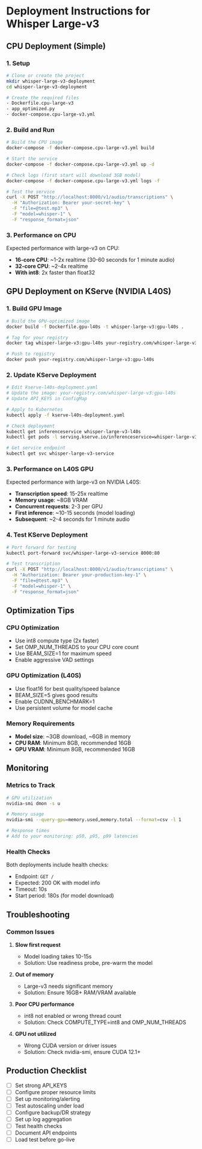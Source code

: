 # Deployment Instructions for Whisper Large-v3

## CPU Deployment (Simple)

### 1. Setup

```bash
# Clone or create the project
mkdir whisper-large-v3-deployment
cd whisper-large-v3-deployment

# Create the required files
- Dockerfile.cpu-large-v3
- app_optimized.py
- docker-compose.cpu-large-v3.yml
```

### 2. Build and Run

```bash
# Build the CPU image
docker-compose -f docker-compose.cpu-large-v3.yml build

# Start the service
docker-compose -f docker-compose.cpu-large-v3.yml up -d

# Check logs (first start will download 3GB model)
docker-compose -f docker-compose.cpu-large-v3.yml logs -f

# Test the service
curl -X POST "http://localhost:8000/v1/audio/transcriptions" \
  -H "Authorization: Bearer your-secret-key" \
  -F "file=@test.mp3" \
  -F "model=whisper-1" \
  -F "response_format=json"
```

### 3. Performance on CPU

Expected performance with large-v3 on CPU:
- **16-core CPU**: ~1-2x realtime (30-60 seconds for 1 minute audio)
- **32-core CPU**: ~2-4x realtime
- **With int8**: 2x faster than float32

## GPU Deployment on KServe (NVIDIA L40S)

### 1. Build GPU Image

```bash
# Build the GPU-optimized image
docker build -f Dockerfile.gpu-l40s -t whisper-large-v3:gpu-l40s .

# Tag for your registry
docker tag whisper-large-v3:gpu-l40s your-registry.com/whisper-large-v3:gpu-l40s

# Push to registry
docker push your-registry.com/whisper-large-v3:gpu-l40s
```

### 2. Update KServe Deployment

```bash
# Edit kserve-l40s-deployment.yaml
# Update the image: your-registry.com/whisper-large-v3:gpu-l40s
# Update API_KEYS in ConfigMap

# Apply to Kubernetes
kubectl apply -f kserve-l40s-deployment.yaml

# Check deployment
kubectl get inferenceservice whisper-large-v3-l40s
kubectl get pods -l serving.kserve.io/inferenceservice=whisper-large-v3-l40s

# Get service endpoint
kubectl get svc whisper-large-v3-service
```

### 3. Performance on L40S GPU

Expected performance with large-v3 on NVIDIA L40S:
- **Transcription speed**: 15-25x realtime
- **Memory usage**: ~8GB VRAM
- **Concurrent requests**: 2-3 per GPU
- **First inference**: ~10-15 seconds (model loading)
- **Subsequent**: ~2-4 seconds for 1 minute audio

### 4. Test KServe Deployment

```bash
# Port forward for testing
kubectl port-forward svc/whisper-large-v3-service 8000:80

# Test transcription
curl -X POST "http://localhost:8000/v1/audio/transcriptions" \
  -H "Authorization: Bearer your-production-key-1" \
  -F "file=@test.mp3" \
  -F "model=whisper-1" \
  -F "response_format=json"
```

## Optimization Tips

### CPU Optimization
- Use int8 compute type (2x faster)
- Set OMP_NUM_THREADS to your CPU core count
- Use BEAM_SIZE=1 for maximum speed
- Enable aggressive VAD settings

### GPU Optimization (L40S)
- Use float16 for best quality/speed balance
- BEAM_SIZE=5 gives good results
- Enable CUDNN_BENCHMARK=1
- Use persistent volume for model cache

### Memory Requirements
- **Model size**: ~3GB download, ~6GB in memory
- **CPU RAM**: Minimum 8GB, recommended 16GB
- **GPU VRAM**: Minimum 8GB, recommended 16GB

## Monitoring

### Metrics to Track
```bash
# GPU utilization
nvidia-smi dmon -s u

# Memory usage
nvidia-smi --query-gpu=memory.used,memory.total --format=csv -l 1

# Response times
# Add to your monitoring: p50, p95, p99 latencies
```

### Health Checks
Both deployments include health checks:
- Endpoint: `GET /`
- Expected: 200 OK with model info
- Timeout: 10s
- Start period: 180s (for model download)

## Troubleshooting

### Common Issues

1. **Slow first request**
   - Model loading takes 10-15s
   - Solution: Use readiness probe, pre-warm the model

2. **Out of memory**
   - Large-v3 needs significant memory
   - Solution: Ensure 16GB+ RAM/VRAM available

3. **Poor CPU performance**
   - int8 not enabled or wrong thread count
   - Solution: Check COMPUTE_TYPE=int8 and OMP_NUM_THREADS

4. **GPU not utilized**
   - Wrong CUDA version or driver issues
   - Solution: Check nvidia-smi, ensure CUDA 12.1+

## Production Checklist

- [ ] Set strong API_KEYS
- [ ] Configure proper resource limits
- [ ] Set up monitoring/alerting
- [ ] Test autoscaling under load
- [ ] Configure backup/DR strategy
- [ ] Set up log aggregation
- [ ] Test health checks
- [ ] Document API endpoints
- [ ] Load test before go-live
